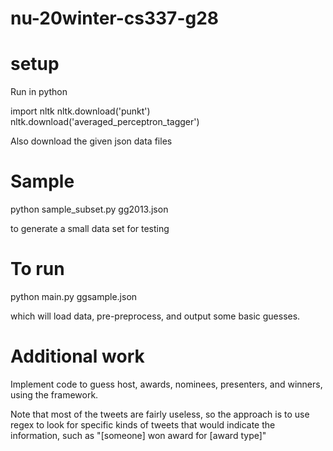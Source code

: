 # nu-20winter-cs337-g28

# setup

Run in python

import nltk
nltk.download('punkt')
nltk.download('averaged_perceptron_tagger')

Also download the given json data files

# Sample

python sample_subset.py gg2013.json

to generate a small data set for testing

# To run

python main.py ggsample.json

which will load data, pre-preprocess, and output some basic guesses.

# Additional work

Implement code to guess host, awards, nominees, presenters, and winners, using the
framework.

Note that most of the tweets are fairly useless, so the approach is to use regex to look for
specific kinds of tweets that would indicate the information, such as
"[someone] won award for [award type]"

